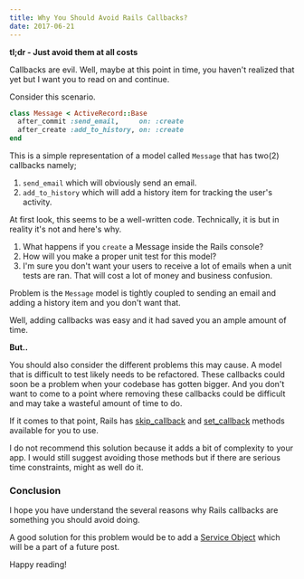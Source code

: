 ```yaml
---
title: Why You Should Avoid Rails Callbacks?
date: 2017-06-21
---
```


**tl;dr - Just avoid them at all costs**

Callbacks are evil. Well, maybe at this point in time, you haven't realized that yet but I want you to read on and
continue.

Consider this scenario.

```ruby
class Message < ActiveRecord::Base
  after_commit :send_email,     on: :create
  after_create :add_to_history, on: :create
end
```

This is a simple representation of a model called `Message` that has two(2)
callbacks namely;

1. `send_email` which will obviously send an email.
2. `add_to_history` which will add a history item for tracking the user's
   activity.

At first look, this seems to be a well-written code. Technically, it is but in
reality it's not and here's why.

1. What happens if you `create` a Message inside the Rails console?
2. How will you make a proper unit test for this model?
3. I'm sure you don't want your users to receive a lot of emails when a unit tests
are ran. That will cost a lot of money and business confusion.

Problem is the `Message` model is tightly coupled to sending an email and adding a history item and you
don't want that.

Well, adding callbacks was easy and it had saved you an ample amount of time.

**But..**

You should also consider the different problems this may cause. A model that is
difficult to test likely needs to be refactored. These callbacks could soon be
a problem when your codebase has gotten bigger. And you don't want to come to a
point where removing these callbacks could be difficult and may take a wasteful
amount of time to do.

If it comes to that point, Rails has
[skip_callback](https://apidock.com/rails/ActiveSupport/Callbacks/ClassMethods/skip_callback) and [set_callback](http://api.rubyonrails.org/classes/ActiveSupport/Callbacks/ClassMethods.html#method-i-set_callback) methods available for you to
use.

I do not recommend this solution because it adds a bit of complexity to your
app. I would still suggest avoiding those methods but if there are serious time
constraints, might as well do it.

### Conclusion

I hope you have understand the several reasons why Rails callbacks are something you
should avoid doing.

A good solution for this problem would be to add a [Service Object](#) which will be
a part of a future post.

Happy reading!


